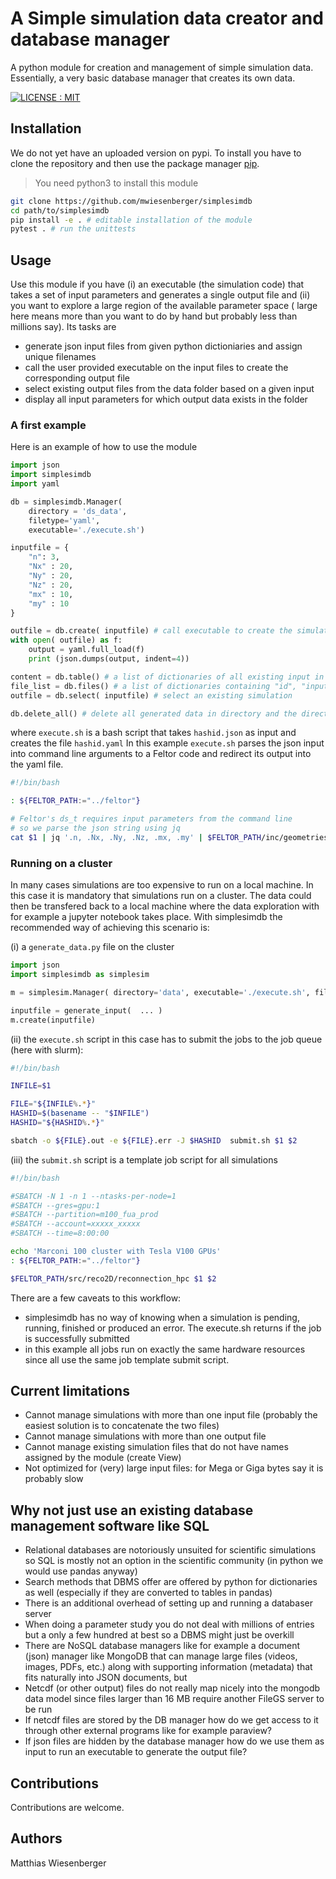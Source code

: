 # A Simple simulation data creator and database manager
A python module for creation and management of simple simulation data.
Essentially, a very basic database manager that creates its own data.


[![LICENSE : MIT](https://img.shields.io/badge/License-MIT-yellow.svg)](https://opensource.org/licenses/MIT)

## Installation
We do not yet have an uploaded version on pypi.
To install you have to clone the repository and then use the package manager [pip](https://pip.pypa.io/en/stable/).
> You need python3 to install this module

```bash
git clone https://github.com/mwiesenberger/simplesimdb
cd path/to/simplesimdb
pip install -e . # editable installation of the module
pytest . # run the unittests
```

## Usage
Use this module if you have (i) an executable (the simulation code) that takes a set of input parameters
and generates a single output file and (ii) you want to explore a large region of the
available parameter space ( large here means more than you want to do by hand
but probably less than millions say).
Its tasks are
 - generate json input files from given python dictioniaries and assign unique
   filenames
 - call the user provided executable on the input files to create the
   corresponding output file
 - select existing output files from the data folder based on a given input
 - display all input parameters for which output data exists in the folder

### A first example

Here is an example of how to use the module

```python
import json
import simplesimdb
import yaml

db = simplesimdb.Manager(
    directory = 'ds_data',
    filetype='yaml',
    executable='./execute.sh')

inputfile = {
    "n": 3,
    "Nx" : 20,
    "Ny" : 20,
    "Nz" : 20,
    "mx" : 10,
    "my" : 10
}

outfile = db.create( inputfile) # call executable to create the simulation data using inputfile as input
with open( outfile) as f:
    output = yaml.full_load(f)
    print (json.dumps(output, indent=4))

content = db.table() # a list of dictionaries of all existing input in the directory
file_list = db.files() # a list of dictionaries containing "id", "inputfile" and "outputfile" entries.
outfile = db.select( inputfile) # select an existing simulation

db.delete_all() # delete all generated data in directory and the directory itself if empty
```
where `execute.sh` is a bash script that takes `hashid.json` as input and creates the file
`hashid.yaml`
In this example `execute.sh` parses the json input into command line arguments to a Feltor code and redirect its output into the yaml file.

```bash
#!/bin/bash

: ${FELTOR_PATH:="../feltor"}

# Feltor's ds_t requires input parameters from the command line
# so we parse the json string using jq
cat $1 | jq '.n, .Nx, .Ny, .Nz, .mx, .my' | $FELTOR_PATH/inc/geometries/ds_t > $2
```

### Running on a cluster

In many cases simulations are too expensive to run on a local machine. In this case it is mandatory that simulations run on a cluster. The data could then be transfered back to  a local machine where the data exploration with for example a jupyter notebook takes place. With simplesimdb the recommended way of achieving this scenario is: 

(i) a `generate_data.py` file on the cluster

```python
import json
import simplesimdb as simplesim

m = simplesim.Manager( directory='data', executable='./execute.sh', filetype='nc')

inputfile = generate_input(  ... )
m.create(inputfile)
```

(ii) the `execute.sh` script in this case has to submit the jobs to the job queue (here with slurm):

```bash
#!/bin/bash

INFILE=$1

FILE="${INFILE%.*}"
HASHID=$(basename -- "$INFILE")
HASHID="${HASHID%.*}"

sbatch -o ${FILE}.out -e ${FILE}.err -J $HASHID  submit.sh $1 $2
```

(iii) the `submit.sh` script is a template job script for all simulations

```bash
#!/bin/bash

#SBATCH -N 1 -n 1 --ntasks-per-node=1
#SBATCH --gres=gpu:1
#SBATCH --partition=m100_fua_prod
#SBATCH --account=xxxxx_xxxxx
#SBATCH --time=8:00:00

echo 'Marconi 100 cluster with Tesla V100 GPUs'
: ${FELTOR_PATH:="../feltor"}

$FELTOR_PATH/src/reco2D/reconnection_hpc $1 $2
```

There are a few caveats to this workflow:

- simplesimdb has no way of knowing when a simulation is pending, running, finished or produced an error. The execute.sh returns if the job is successfully submitted
- in this example all jobs run on exactly the same hardware resources since all use the same job template submit script. 

## Current limitations

- Cannot manage simulations with more than one input file
  (probably the easiest solution is to concatenate the two files)
- Cannot manage simulations with more than one output file
- Cannot manage existing simulation files that do not have names assigned by the module (create View)
- Not optimized for (very) large input files: for Mega or Giga bytes say it
  is probably slow

## Why not just use an existing database management software like SQL

 - Relational databases are notoriously unsuited for scientific simulations so
   SQL is mostly not an option in the scientific community (in python we would
   use pandas anyway)
 - Search methods that DBMS offer are offered by python for dictionaries as
   well (especially if they are converted to tables in pandas)
 - There is an additional overhead of setting up and running a databaser server
 - When doing a parameter study you do not deal with millions of entries but a
   only a few hundred at best so a DBMS might just be overkill
 - There are NoSQL database managers like for example a document (json) manager
   like MongoDB that can  manage large files (videos, images, PDFs, etc.) along
   with supporting information (metadata) that fits naturally into JSON
   documents, but
 - Netcdf (or other output) files do not really map nicely into the mongodb
   data model since files larger than 16 MB require another FileGS server to be
   run
 - If netcdf files are stored by the DB manager how do we get access to it
   through other external programs like for example paraview?
 - If json files are hidden by the database manager how do we use them as input
   to run an executable to generate the output file?

## Contributions

Contributions are welcome.
## Authors

Matthias Wiesenberger

